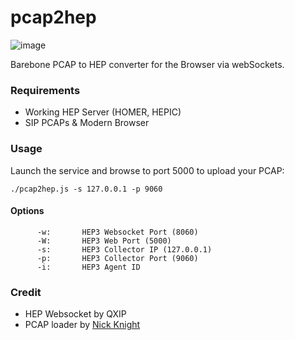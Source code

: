 # pcap2hep

![image](https://user-images.githubusercontent.com/1423657/77010416-02a46700-696a-11ea-8f70-a6456243bd28.png)

Barebone PCAP to HEP converter for the Browser via webSockets.

### Requirements
* Working HEP Server (HOMER, HEPIC)
* SIP PCAPs & Modern Browser

### Usage
Launch the service and browse to port 5000 to upload your PCAP:
```
./pcap2hep.js -s 127.0.0.1 -p 9060
```

#### Options
```
      -w:       HEP3 Websocket Port (8060)
      -W:       HEP3 Web Port (5000)
      -s:       HEP3 Collector IP (127.0.0.1)
      -p:       HEP3 Collector Port (9060)
      -i:       HEP3 Agent ID
```

### Credit
* HEP Websocket by QXIP
* PCAP loader by [Nick Knight](https://github.com/tinpotnick)
